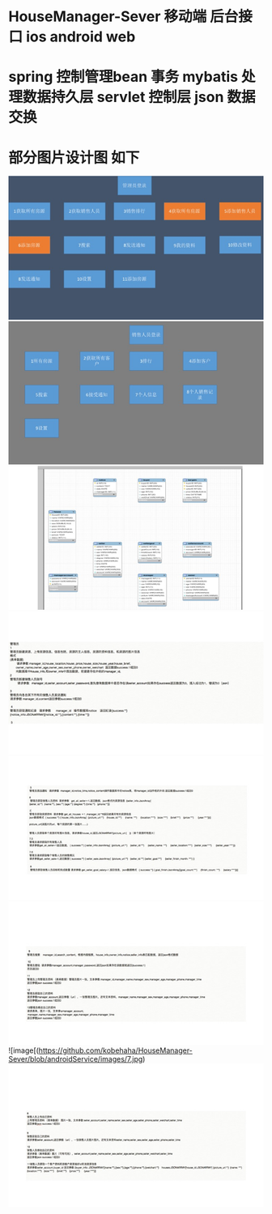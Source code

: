 # HouseManager-Sever 移动端 后台接口  ios android web  
#
# spring 控制管理bean 事务  mybatis 处理数据持久层 servlet 控制层 json 数据交换

# 部分图片设计图 如下

![image](https://github.com/kobehaha/HouseManager-Sever/blob/androidService/images/1.jpg)
![image](https://github.com/kobehaha/HouseManager-Sever/blob/androidService/images/2.jpg)
![image](https://github.com/kobehaha/HouseManager-Sever/blob/androidService/images/3.jpg)
![image](https://github.com/kobehaha/HouseManager-Sever/blob/androidService/images/4.jpg)
![image](https://github.com/kobehaha/HouseManager-Sever/blob/androidService/images/5.jpg)
![image](https://github.com/kobehaha/HouseManager-Sever/blob/androidService/images/6.jpg)
![image[(https://github.com/kobehaha/HouseManager-Sever/blob/androidService/images/7.jpg)
![image](https://github.com/kobehaha/HouseManager-Sever/blob/androidService/images/8.jpg)
